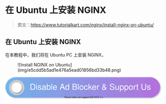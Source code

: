 # 在 Ubuntu 上安装 NGINX

> 原文：<https://www.tutorialkart.com/nginx/install-nginx-on-ubuntu/>

## 在 Ubuntu 上安装 NGINX

在本教程中，我们将在 Ubuntu PC 上安装 NGINX，

<figure class="aligncenter">![Install NGINX on Ubuntu](img/e5cdd5b5ad1e476a5ead01856bd33b48.png)</figure>

[![](img/925da31b32d6bc3827932f6c8afb11bb.png)](https://www.tutorialkart.com/)